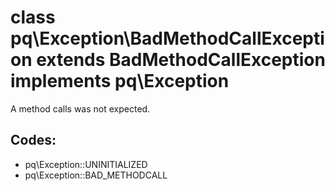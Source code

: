 # class pq\Exception\BadMethodCallException extends BadMethodCallException implements pq\Exception

A method calls was not expected.

## Codes:

* pq\Exception::UNINITIALIZED
* pq\Exception::BAD_METHODCALL
